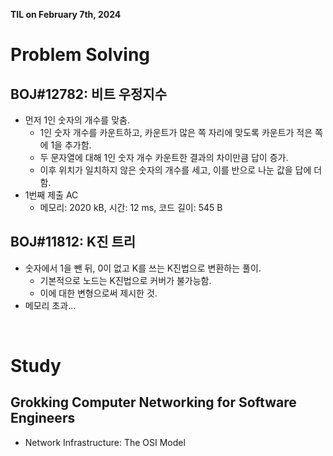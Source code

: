 **TIL on February 7th, 2024**

# Problem Solving
## BOJ#12782: 비트 우정지수
* 먼저 1인 숫자의 개수를 맞춤.
    - 1인 숫자 개수를 카운트하고, 카운트가 많은 쪽 자리에 맞도록 카운트가 적은 쪽에 1을 추가함.
    - 두 문자열에 대해 1인 숫자 개수 카운트한 결과의 차이만큼 답이 증가.
    - 이후 위치가 일치하지 않은 숫자의 개수를 세고, 이를 반으로 나눈 값을 답에 더함.
* 1번째 제출 AC
    - 메모리: 2020 kB, 시간: 12 ms, 코드 길이: 545 B

## BOJ#11812: K진 트리
* 숫자에서 1을 뺀 뒤, 0이 없고 K를 쓰는 K진법으로 변환하는 풀이.
    - 기본적으로 노드는 K진법으로 커버가 불가능함.
    - 이에 대한 변형으로써 제시한 것.
* 메모리 초과...

<br>

# Study
## Grokking Computer Networking for Software Engineers
* Network Infrastructure: The OSI Model
